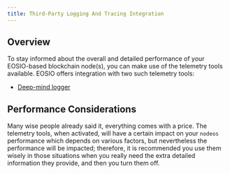 ```yaml
---
title: Third-Party Logging And Tracing Integration
---
```


## Overview

To stay informed about the overall and detailed performance of your EOSIO-based blockchain node(s), you can make use of the telemetry tools available. EOSIO offers integration with two such telemetry tools:

* [Deep-mind logger](deep-mind-logger.md)
<!-- * Zipkin tracer -->

## Performance Considerations

Many wise people already said it, everything comes with a price. The telemetry tools, when activated, will have a certain impact on your `nodeos` performance which depends on various factors, but nevertheless the performance will be impacted; therefore, it is recommended you use them wisely in those situations when you really need the extra detailed information they provide, and then you turn them off.

